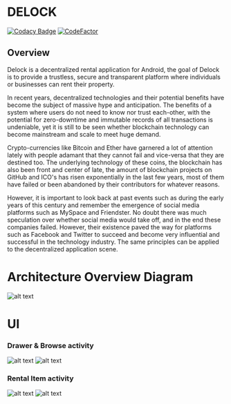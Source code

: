 # DELOCK

[![Codacy Badge](https://api.codacy.com/project/badge/Grade/196526dc22bc4bcb963fb75d57ac42a7)](https://app.codacy.com/app/mcadamm4/Delock?utm_source=github.com&utm_medium=referral&utm_content=mcadamm4/Delock&utm_campaign=Badge_Grade_Dashboard)
[![CodeFactor](https://www.codefactor.io/repository/github/mcadamm4/delock/badge)](https://www.codefactor.io/repository/github/mcadamm4/delock)

## Overview

Delock is a decentralized rental application for Android, the goal of Delock is to provide a trustless, secure and transparent platform where individuals or businesses can rent their property.

In recent years, decentralized technologies and their potential benefits have become the subject of massive hype and anticipation. The benefits of a system where users do not need to know nor trust each-other, with the potential for zero-downtime and immutable records of all transactions is undeniable, yet it is still to be seen whether blockchain technology can become mainstream and scale to meet huge demand.

Crypto-currencies like Bitcoin and Ether have garnered a lot of attention lately with people adamant that they cannot fail and vice-versa that they are destined too. The underlying technology of these coins, the blockchain has also been front and center of late, the amount of blockchain projects on GitHub and ICO's has risen exponentially in the last few years, most of them have failed or been abandoned by their contributors for whatever reasons.

However, it is important to look back at past events such as during the early years of this century and remember the emergence of social media platforms such as MySpace and Friendster.  No doubt there was much speculation over whether social media would take off, and in the end these companies failed. However, their existence paved the way for platforms such as Facebook and Twitter to succeed and become very influential and successful in the technology industry. The same principles can be applied to the decentralized application scene.


# Architecture Overview Diagram

![alt text](https://github.com/mcadamm4/Delock/blob/master/images/Arch_Overview.png "Logo Title Text 1")

# UI
### Drawer & Browse activity

![alt text](https://github.com/mcadamm4/Delock/blob/master/images/ui_drawer.jpg "Logo Title Text 2")
![alt text](https://github.com/mcadamm4/Delock/blob/master/images/ui_listings.jpg "Logo Title Text 2")

### Rental Item activity

![alt text](https://github.com/mcadamm4/Delock/blob/master/images/ui_item.jpg "Logo Title Text 3")
![alt text](https://github.com/mcadamm4/Delock/blob/master/images/ui_image.jpg "Logo Title Text 4")
